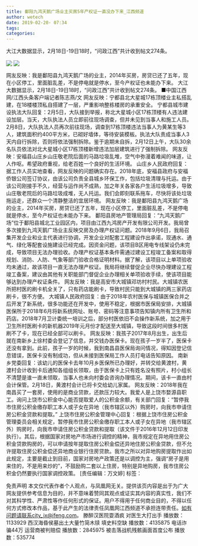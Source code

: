 ```yaml
---
title: 鄱阳九鸿天鹅广场业主买房5年产权证一直没办下来_江西频道
author: wetech
date: 2019-02-20- 07:34
tags: 
categories: 
---
```

大江大数据显示，2月18日-19日18时，“问政江西”共计收到帖文274条。
<!-- more -->
                
<img align="center" border="0" src="http://p0.ifengimg.com/a/2019_08/cc1fe3faf516300_size143_w500_h737.jpg" />
                
<img align="center" border="0" src="http://p2.ifengimg.com/a/2016/0810/204c433878d5cf9size1_w16_h16.png" />
            
网友反映：我是鄱阳县九鸿天鹅广场的业主，2014年买房，房贷已还了五年，现在小区停工，里面脏乱差，不是停电就是停水，至今产权证也未能办下来。
大江大数据显示，2月18日-19日18时，“问政江西”共计收到帖文274条。
■中国江西网/江西头条客户端记者陈志燕/文
网友反映：宁都县北大星城17栋顶楼业主私搭乱建，在18楼楼顶私自搭建了一层，严重影响整栋楼房的承重安全。
宁都县城市建设执法大队回复：2月5日，大队接到举报，称北大星城小区17栋顶楼有人违法建设加层。当天，大队执法人员立即前往现场调查，但并未见到当事人和施工人员。2月8日，大队执法人员再次前往现场，调查到17栋顶楼违法当事人为黄某生等3人，建筑面积约400平方米，已砌好墙体，等待安装模板。执法大队责成当事人3天内自行拆除，否则将依法强制拆除。鉴于逾期未自拆，2月12日上午，大队30余名队员依法对北大星城小区17栋顶楼新增违法加层建筑进行了强制拆除。
网友反映：安福县山庄乡山庄敬老院后面的马路垃圾乱堆，空气中弥漫着难闻的味道，让人作呕。希望政府重视，给老百姓一个良好的生活环境。
山庄乡人民政府回复：据工作人员实地查看，网友反映的问题确实存在。2018年底，安福县政府与安福侨银公司签订协议，由该公司负责全县城乡环保工作，包括垃圾清理与托运。由于该公司刚接手不久，经营与运作尚不成熟，加之年关各家各户生活垃圾增多，导致山庄敬老院后的马路垃圾成堆，无人托运。我们会即刻联系拖车，尽快将该处垃圾拖运走，还群众一个清静整洁的宜居环境。
网友反映：我是鄱阳县九鸿天鹅广场的业主，2014年买房，房贷已还了五年，现在小区停工，里面脏乱差，不是停电就是停水，至今产权证也未能办下来。
鄱阳县房地产管理局回复：“九鸿天鹅广场”位于鄱阳县城北工业园区内，项目由江西九鸿房产开发有限公司开发。我局曾多次接到九鸿天鹅广场业主反映交房及办理产权证问题。2018年9月6日，我局召集开发企业和业主代表进行协调，开发企业对配套工程建设作出承诺，现通水、通气、绿化等配套设施建设已经完成。因资金问题，该项目B区用电专线架设仍未完成，导致项目无法办理验收。办理产权证基本条件需通过建设工程竣工备案和取得规划、消防、人防、气象等部门验收合格证明材料。据了解，该项目以上单项验收均未通过，故该项目一直无法办理产权证。我局将继续督促企业尽快办理建设工程竣工备案，建议由其他有关职能部门督促企业办理相关单项验收手续，使该项目能够达到办理产权证条件。
网友反映：我是高安市大城镇邓坊村村民。大城镇农医所把村医的刷卡机全关了，只有药店能刷卡，导致村民只能到大城镇的两三家药店刷卡，很不方便。
大城镇人民政府回复：由于2018年农村医保与城镇医保合并之后开发了新系统，很多功能还在开发中，使用不稳定，根据市医保局安排，大城镇医保所于2018年6月将新系统网址、账号、密码等注意事项告知镇内所有卫生所和药店。2018年7月卫计委统一培训之后，部分村医依旧不会操作新系统，加之用于卫生所村医刷卡的新机器2019年元月份才配送至大城镇，导致这段时间很多村医刷不了卡，现在已经全部可以刷卡。
网友反映：我孩子2017年8月出生，出生后就在南新乡上徐村委会登记了信息，并交钱办医保卡。现在孩子一岁半了，医保卡还没有拿到。此前，孩子一岁的时候，我到南昌县医保局询问情况，得知因登记信息错误，医保卡没有制成功，但从未接到医保局工作人员打电话告知原因。
南新乡党委回复：该幼儿的医保卡去年10月乡医保所已办理好，并转交给黄渡村，黄渡村会计收到卡后通知各组组长领取，由于医保卡上只有姓名没有照片，村小组长不清楚是谁一直未领取，当事人也未向村委会咨询办理情况。期间，该卡一直由村会计保管。2月18日，黄渡村会计已将卡交给幼儿家属。
网友反映：2018年我在南昌买了一套房，使用的是商业贷款，还款压力较大。我爱人是上饶市婺源县职工。询问上饶市公积金中心能否提取爱人的公积金余额，有关部门回复：“暂停我市住房公积金缴存职工本人或子女在异地（我市辖区以外）购房时，向我市申请住房公积金贷款和提取。”
上饶市住房公积金管理中心回复：根据上饶市住房公积金管理委员会相关规定，暂停我市住房公积金缴存职工本人或子女在异地（我市辖区外）购房时，向我市申请住房公积金贷款和提取（该文件于2016年12月12日印发执行）。其后，根据国家对房地产市场进行调控的精神，我市规定在异地用住房公积金贷款购房的，可以申请按年提取住房公积金偿还异地住房公积金贷款，但不允许提取住房公积金偿还异地商业银行住房贷款。我市之所以对异地购房提取作出如此规定，主要是截止到目前，国家对房地产政策还是以调控为主，强调“房子是用来住的，不是用来炒的”，不鼓励购二套以上住房，特别是异地购房，我市住房公积金仍然要执行国家调控政策。
[责任编辑：万文婷]
标签：
             
免责声明
本文仅代表作者个人观点，与凤凰网无关。提供该页内容是出于为广大网友提供参考信息为目的，并不意味着赞同其观点或证实其内容的真实性，我们不对其科学性、严肃性等作任何形式的保证。用户不得用于任何商业目的，不得以任何方式修改本作品，基于此产生的法律责任凤凰网江西频道不承担连带责任。如有问题请联系city_jx@ifeng.com。
滕醉汉医院耍酒疯 对医生大打出手
播放数：1133929
西汉海昏侯墓出土大量竹简木牍 填史料空缺
播放数：4135875
电话诈骗44万 运营商被判赔偿
播放数：2845975
被击落战机残骸画面首度公布
播放数：535774

